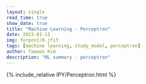 ```yaml
---
layout: single
read_time: true
show_date: true
title: "Machine Learning - Perceptron"
date: 2023-01-11
img: forpost/8.jfif
tags: [machine learning, study_model, perceptron]
author: Taewon Kim
description: "ML summary - perceptron"
---
```


{% include_relative IPY/Perceptron.html %}